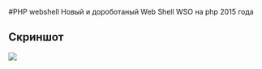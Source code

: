 #PHP webshell
Новый и дороботаный Web Shell WSO на php 2015 года
## Скриншот
[![](https://pp.vk.me/c625631/v625631400/422cb/SxDBoH3Kj6s.jpg)](https://vk.com/hard_linux)
